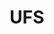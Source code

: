 ---
layout: default
title: UFS
parent: Storage
grand_parent: Public Cloud
permalink: /public-cloud/storage/ufs/
nav_order: 1
---